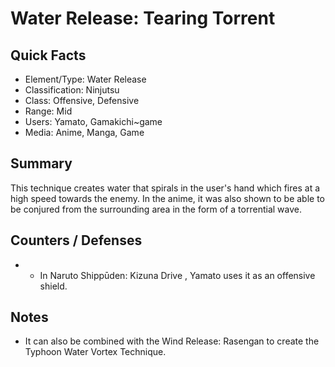 # Water Release: Tearing Torrent

## Quick Facts
- Element/Type: Water Release
- Classification: Ninjutsu
- Class: Offensive, Defensive
- Range: Mid
- Users: Yamato, Gamakichi~game
- Media: Anime, Manga, Game

## Summary
This technique creates water that spirals in the user's hand which fires at a high speed towards the enemy. In the anime, it was also shown to be able to be conjured from the surrounding area in the form of a torrential wave.

## Counters / Defenses
- * In Naruto Shippūden: Kizuna Drive , Yamato uses it as an offensive shield.

## Notes
- It can also be combined with the Wind Release: Rasengan to create the Typhoon Water Vortex Technique.
